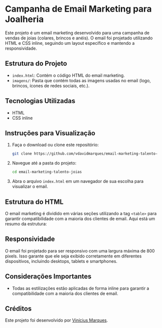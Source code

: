 # Campanha de Email Marketing para Joalheria

Este projeto é um email marketing desenvolvido para uma campanha de vendas de joias (colares, brincos e anéis). O email foi projetado utilizando HTML e CSS inline, seguindo um layout específico e mantendo a responsividade.

## Estrutura do Projeto

- `index.html`: Contém o código HTML do email marketing.
- `imagens/`: Pasta que contém todas as imagens usadas no email (logo, brincos, ícones de redes sociais, etc.).

## Tecnologias Utilizadas

- HTML
- CSS inline

## Instruções para Visualização

1. Faça o download ou clone este repositório:
    ```sh
    git clone https://github.com/vdavidmarques/email-marketing-talento-joias.git
    ```
2. Navegue até a pasta do projeto:
    ```sh
    cd email-marketing-talento-joias
    ```
3. Abra o arquivo `index.html` em um navegador de sua escolha para visualizar o email.

## Estrutura do HTML

O email marketing é dividido em várias seções utilizando a tag `<table>` para garantir compatibilidade com a maioria dos clientes de email. Aqui está um resumo da estrutura:

## Responsividade

O email foi projetado para ser responsivo com uma largura máxima de 800 pixels. Isso garante que ele seja exibido corretamente em diferentes dispositivos, incluindo desktops, tablets e smartphones.

## Considerações Importantes

- Todas as estilizações estão aplicadas de forma inline para garantir a compatibilidade com a maioria dos clientes de email.

## Créditos

Este projeto foi desenvolvido por [Vinícius Marques](https://github.com/vdavidmarques).

